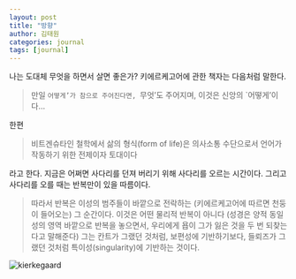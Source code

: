 ```yaml
---
layout: post
title: "방향"
author: 김태원
categories: journal
tags: [journal]
---
```


나는 도대체 무엇을 하면서 살면 좋은가?
키에르케고어에 관한 책자는 다음처럼 말한다.
> 만일 `어떻게’가 참으로 주어진다면, `무엇’도 주어지며, 이것은 신앙의 `어떻게’이다…

한편
> 비트겐슈타인 철학에서 삶의 형식(form of life)은 의사소통 수단으로서 언어가 작동하기 위한 전제이자 토대이다

라고 한다.
지금은 어쩌면 사다리를 던져 버리기 위해 사다리를 오르는 시간이다.
그리고 사다리를 오를 때는 반복만이 있을 따름이다.
> 따라서 반복은 이성의 범주들이 바깥으로 전락하는 (키에르케고어에 따르면 천둥이 들어오는) 그 순간이다. 이것은 어떤 물리적 반복이 아니다 (성경은 양적 동일성의 영역 바깥으로 반복을 놓으면서, 우리에게 욥이 그가 잃은 것을 두 번 되찾는다고 말해준다) 그는 칸트가 그랬던 것처럼, 보편성에 기반하기보다, 들뢰즈가 그랬던 것처럼 특이성(singularity)에 기반하는 것이다.

![kierkegaard](https://relevantmagazine.com/wp-content/uploads/2017/06/Kierkegaard.jpg)
